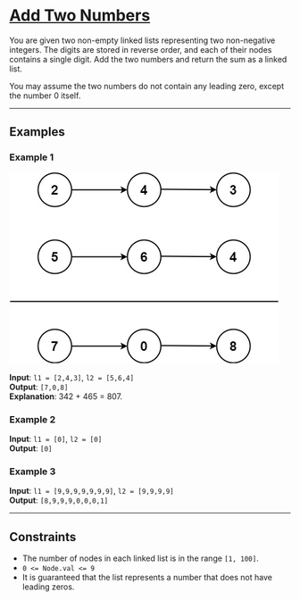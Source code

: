 # [Add Two Numbers](https://leetcode.com/problems/add-two-numbers/description/)

You are given two non-empty linked lists representing two non-negative integers. The digits are stored in reverse order, and each of their nodes contains a single digit. Add the two numbers and return the sum as a linked list.

You may assume the two numbers do not contain any leading zero, except the number 0 itself.

---

## Examples

### Example 1
![Example 1 Graph](../Image/2.png)

**Input**: `l1 = [2,4,3]`, `l2 = [5,6,4]`  
**Output**: `[7,0,8]`  
**Explanation**: 342 + 465 = 807.

### Example 2

**Input**: `l1 = [0]`, `l2 = [0]`  
**Output**: `[0]`

### Example 3

**Input**: `l1 = [9,9,9,9,9,9,9]`, `l2 = [9,9,9,9]`  
**Output**: `[8,9,9,9,0,0,0,1]`

---

## Constraints

- The number of nodes in each linked list is in the range `[1, 100]`.
- `0 <= Node.val <= 9`
- It is guaranteed that the list represents a number that does not have leading zeros.
